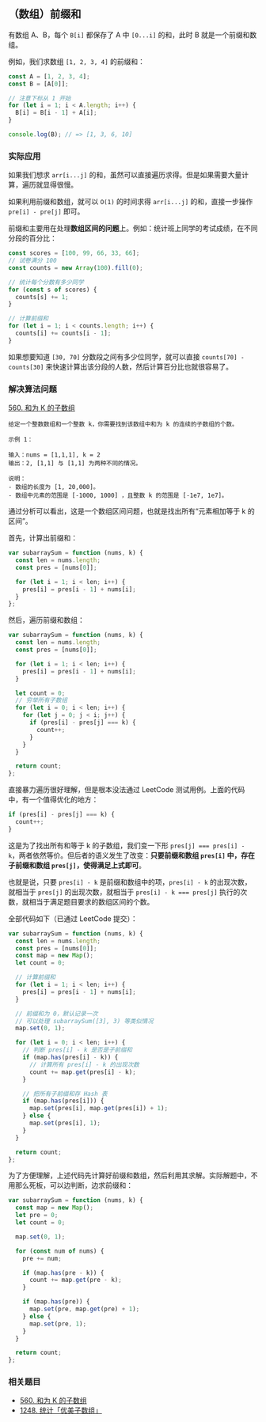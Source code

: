 ## （数组）前缀和

有数组 A、B，每个 `B[i]` 都保存了 A 中 `[0...i]` 的和，此时 B 就是一个前缀和数组。

例如，我们求数组 `[1, 2, 3, 4]` 的前缀和：

```js
const A = [1, 2, 3, 4];
const B = [A[0]];

// 注意下标从 1 开始
for (let i = 1; i < A.length; i++) {
  B[i] = B[i - 1] + A[i];
}

console.log(B); // => [1, 3, 6, 10]
```

### 实际应用

如果我们想求 `arr[i...j]` 的和，虽然可以直接遍历求得。但是如果需要大量计算，遍历就显得很慢。

如果利用前缀和数组，就可以 `O(1)` 的时间求得 `arr[i...j]` 的和，直接一步操作 `pre[i] - pre[j]` 即可。

前缀和主要用在处理**数组区间的问题**上。例如：统计班上同学的考试成绩，在不同分段的百分比：

```js
const scores = [100, 99, 66, 33, 66];
// 试卷满分 100
const counts = new Array(100).fill(0);

// 统计每个分数有多少同学
for (const s of scores) {
  counts[s] += 1;
}

// 计算前缀和
for (let i = 1; i < counts.length; i++) {
  counts[i] += counts[i - 1];
}
```

如果想要知道 `[30, 70]` 分数段之间有多少位同学，就可以直接 `counts[70] - counts[30]` 来快速计算出该分段的人数，然后计算百分比也就很容易了。

### 解决算法问题

[560. 和为 K 的子数组](https://leetcode-cn.com/problems/subarray-sum-equals-k/)

```
给定一个整数数组和一个整数 k，你需要找到该数组中和为 k 的连续的子数组的个数。

示例 1：

输入：nums = [1,1,1], k = 2
输出：2, [1,1] 与 [1,1] 为两种不同的情况。

说明：
- 数组的长度为 [1, 20,000]。
- 数组中元素的范围是 [-1000, 1000] ，且整数 k 的范围是 [-1e7, 1e7]。
```

通过分析可以看出，这是一个数组区间问题，也就是找出所有“元素相加等于 k 的区间”。

首先，计算出前缀和：

```js
var subarraySum = function (nums, k) {
  const len = nums.length;
  const pres = [nums[0]];

  for (let i = 1; i < len; i++) {
    pres[i] = pres[i - 1] + nums[i];
  }
};
```

然后，遍历前缀和数组：

```js
var subarraySum = function (nums, k) {
  const len = nums.length;
  const pres = [nums[0]];

  for (let i = 1; i < len; i++) {
    pres[i] = pres[i - 1] + nums[i];
  }

  let count = 0;
  // 穷举所有子数组
  for (let i = 0; i < len; i++) {
    for (let j = 0; j < i; j++) {
      if (pres[i] - pres[j] === k) {
        count++;
      }
    }
  }

  return count;
};
```

直接暴力遍历很好理解，但是根本没法通过 LeetCode 测试用例。上面的代码中，有一个值得优化的地方：

```js
if (pres[i] - pres[j] === k) {
  count++;
}
```

这是为了找出所有和等于 k 的子数组，我们变一下形 `pres[j] === pres[i] - k`，两者依然等价。但后者的语义发生了改变：**只要前缀和数组 `pres[i]` 中，存在子前缀和数组 `pres[j]`，使得满足上式即可**。

也就是说，只要 `pres[i] - k` 是前缀和数组中的项，`pres[i] - k` 的出现次数，就相当于 `pres[j]` 的出现次数，就相当于 `pres[i] - k === pres[j]` 执行的次数，就相当于满足题目要求的数组区间的个数。

全部代码如下（已通过 LeetCode 提交）：

```js
var subarraySum = function (nums, k) {
  const len = nums.length;
  const pres = [nums[0]];
  const map = new Map();
  let count = 0;

  // 计算前缀和
  for (let i = 1; i < len; i++) {
    pres[i] = pres[i - 1] + nums[i];
  }

  // 前缀和为 0，默认记录一次
  // 可以处理 subarraySum([3], 3) 等类似情况
  map.set(0, 1);

  for (let i = 0; i < len; i++) {
    // 判断 pres[i] - k 是否是子前缀和
    if (map.has(pres[i] - k)) {
      // 计算所有 pres[i] - k 的出现次数
      count += map.get(pres[i] - k);
    }

    // 把所有子前缀和存 Hash 表
    if (map.has(pres[i])) {
      map.set(pres[i], map.get(pres[i]) + 1);
    } else {
      map.set(pres[i], 1);
    }
  }

  return count;
};
```

为了方便理解，上述代码先计算好前缀和数组，然后利用其求解。实际解题中，不用那么死板，可以边判断，边求前缀和：

```js
var subarraySum = function (nums, k) {
  const map = new Map();
  let pre = 0;
  let count = 0;

  map.set(0, 1);

  for (const num of nums) {
    pre += num;

    if (map.has(pre - k)) {
      count += map.get(pre - k);
    }

    if (map.has(pre)) {
      map.set(pre, map.get(pre) + 1);
    } else {
      map.set(pre, 1);
    }
  }

  return count;
};
```

### 相关题目

- [560. 和为 K 的子数组](https://leetcode-cn.com/problems/subarray-sum-equals-k/)
- [1248. 统计「优美子数组」](https://leetcode-cn.com/problems/count-number-of-nice-subarrays/)
